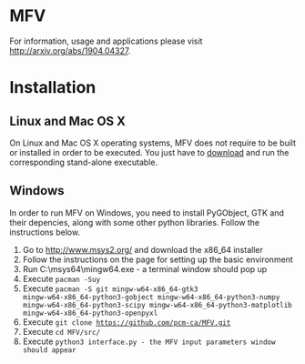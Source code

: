 # MFV

For information, usage and applications please visit http://arxiv.org/abs/1904.04327.


Installation
============

Linux and Mac OS X
-------------------

On Linux and Mac OS X operating systems, MFV does not require to be built or installed in order to be executed. You just have to <a href="https://github.com/pcm-ca/MFV/tree/master/Executables">download</a> and run the corresponding stand-alone executable.

Windows
-------

In order to run MFV on Windows, you need to install PyGObject, GTK and their depencies, along with some other python libraries. Follow the instructions below.

1. Go to http://www.msys2.org/ and download the x86_64 installer
2. Follow the instructions on the page for setting up the basic environment
3. Run C:\msys64\mingw64.exe - a terminal window should pop up
4. Execute <code>pacman -Suy</code>
5. Execute <code>pacman -S git mingw-w64-x86_64-gtk3 mingw-w64-x86_64-python3-gobject mingw-w64-x86_64-python3-numpy mingw-w64-x86_64-python3-scipy mingw-w64-x86_64-python3-matplotlib mingw-w64-x86_64-python3-openpyxl</code>
6. Execute <code>git clone https://github.com/pcm-ca/MFV.git</code>
7. Execute <code>cd MFV/src/</code>
8. Execute <code>python3 interface.py - the MFV input parameters window should appear</code>


